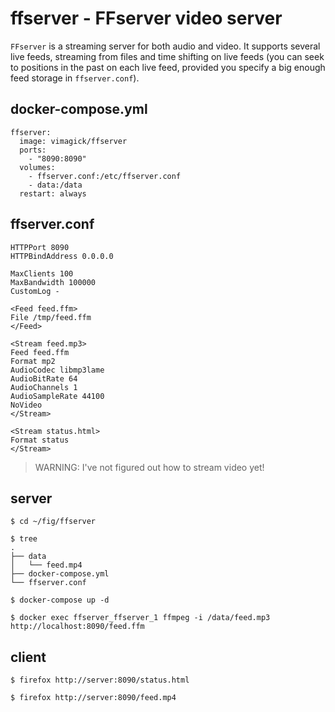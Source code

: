 ffserver - FFserver video server
================================

`FFserver` is a streaming server for both audio and video. It supports
several live feeds, streaming from files and time shifting on live
feeds (you can seek to positions in the past on each live feed,
provided you specify a big enough feed storage in `ffserver.conf`).

## docker-compose.yml

```
ffserver:
  image: vimagick/ffserver
  ports:
    - "8090:8090"
  volumes:
    - ffserver.conf:/etc/ffserver.conf
    - data:/data
  restart: always
```

## ffserver.conf

```
HTTPPort 8090
HTTPBindAddress 0.0.0.0

MaxClients 100
MaxBandwidth 100000
CustomLog -

<Feed feed.ffm>
File /tmp/feed.ffm
</Feed>

<Stream feed.mp3>
Feed feed.ffm
Format mp2
AudioCodec libmp3lame
AudioBitRate 64
AudioChannels 1
AudioSampleRate 44100
NoVideo
</Stream>

<Stream status.html>
Format status
</Stream>
```

> WARNING: I've not figured out how to stream video yet!

## server

```
$ cd ~/fig/ffserver

$ tree
.
├── data
│   └── feed.mp4
├── docker-compose.yml
└── ffserver.conf

$ docker-compose up -d

$ docker exec ffserver_ffserver_1 ffmpeg -i /data/feed.mp3 http://localhost:8090/feed.ffm
```

## client

```
$ firefox http://server:8090/status.html

$ firefox http://server:8090/feed.mp4
```
